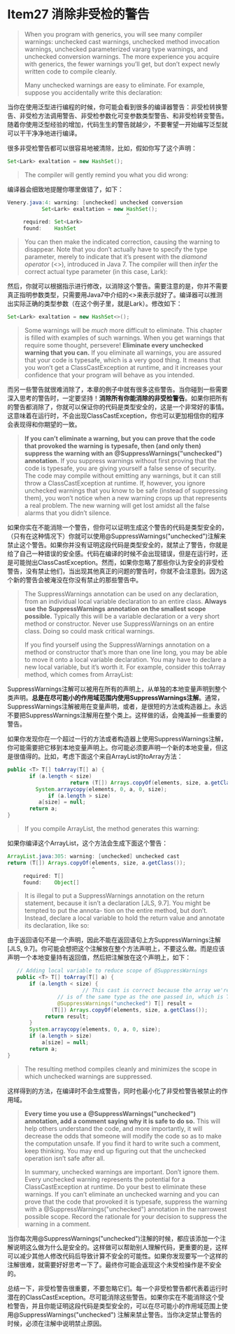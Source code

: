 # Item27 消除非受检的警告

> When you program with generics, you will see many compiler warnings: unchecked cast warnings, unchecked method invocation warnings, unchecked parameterized vararg type warnings, and unchecked conversion warnings. The more experience you acquire with generics, the fewer warnings you’ll get, but don’t expect newly written code to compile cleanly.
>
> Many unchecked warnings are easy to eliminate. For example, suppose you accidentally write this declaration:

当你在使用泛型进行编程的时候，你可能会看到很多的编译器警告：非受检转换警告、非受检方法调用警告、非受检参数化可变参数类型警告、和非受检转变警告。随着你使用泛型经验的增加，代码生生的警告就越少，不要奢望一开始编写泛型就可以干干净净地进行编译。

很多非受检警告都可以很容易地被清除，比如，假如你写了这个声明：

```java
Set<Lark> exaltation = new HashSet();
```

> The compiler will gently remind you what you did wrong:

编译器会细致地提醒你哪里做错了，如下：

```java
Venery.java:4: warning: [unchecked] unchecked conversion
           Set<Lark> exaltation = new HashSet();
                                      ^
     required: Set<Lark>
     found:    HashSet
```

> You can then make the indicated correction, causing the warning to disappear. Note that you don’t actually have to specify the type parameter, merely to indicate that it’s present with the _diamond operator_ (<>), introduced in Java 7. The compiler will then _infer_ the correct actual type parameter (in this case, Lark):

然后，你就可以根据指示进行修改，以消除这个警告。需要注意的是，你并不需要真正指明参数类型，只需要用Java7中介绍的<>来表示就好了。编译器可以推测出实际正确的类型参数（在这个例子里，就是Lark）。修改如下：

```java
Set<Lark> exaltation = new HashSet<>();
```

> Some warnings will be _much_ more difficult to eliminate. This chapter is filled with examples of such warnings. When you get warnings that require some thought, persevere! **Eliminate every unchecked warning that you can.** If you eliminate all warnings, you are assured that your code is typesafe, which is a very good thing. It means that you won’t get a ClassCastException at runtime, and it increases your confidence that your program will behave as you intended.

而另一些警告就很难消除了，本章的例子中就有很多这些警告。当你碰到一些需要深入思考的警告时，一定要坚持！**消除所有你能消除的非受检警告**。如果你把所有的警告都消除了，你就可以保证你的代码是类型安全的，这是一个非常好的事情。这意味着在运行时，不会出现ClassCastException，你也可以更加相信你的程序会表现得和你期望的一致。

> **If you can’t eliminate a warning, but you can prove that the code that provoked the warning is typesafe, then (and only then) suppress the warning with an** **@SuppressWarnings("unchecked")** **annotation.** If you suppress warnings without first proving that the code is typesafe, you are giving yourself a false sense of security. The code may compile without emitting any warnings, but it can still throw a ClassCastException at runtime. If, however, you ignore unchecked warnings that you know to be safe (instead of suppressing them), you won’t notice when a new warning crops up that represents a real problem. The new warning will get lost amidst all the false alarms that you didn’t silence.

如果你实在不能消除一个警告，但你可以证明生成这个警告的代码是类型安全的，（只有在这种情况下）你就可以使用@SuppressWarnings("unchecked")注解来禁止这个警告。如果你并没有证明这段代码是类型安全的，就禁止了警告，你就是给了自己一种错误的安全感。代码在编译的时候不会出现错误，但是在运行时，还是可能抛出ClassCastException。然而，如果你忽略了那些你认为安全的非受检警告，没有禁止他们，当出现其他真正的问题的警告时，你就不会注意到。因为这个新的警告会被淹没在你没有禁止的那些警告中。

> The SuppressWarnings annotation can be used on any declaration, from an individual local variable declaration to an entire class. **Always use the** **SuppressWarnings** **annotation on the smallest scope possible.** Typically this will be a variable declaration or a very short method or constructor. Never use SuppressWarnings on an entire class. Doing so could mask critical warnings.
>
> If you find yourself using the SuppressWarnings annotation on a method or constructor that’s more than one line long, you may be able to move it onto a local variable declaration. You may have to declare a new local variable, but it’s worth it. For example, consider this toArray method, which comes from ArrayList:

SuppressWarnings注解可以被用在所有的声明上，从单独的本地变量声明到整个类声明。**总是在尽可能小的作用域范围内使用SuppressWarnings注解**。通常，SuppressWarnings注解被用在变量声明，或者，是很短的方法或构造器上。永远不要把SuppressWarnings注解用在整个类上。这样做的话，会掩盖掉一些重要的警告。

如果你发现你在一个超过一行的方法或者构造器上使用SuppressWarnings注解，你可能需要把它移到本地变量声明上。你可能必须要声明一个新的本地变量，但这是很值得的。比如，考虑下面这个来自ArrayList的toArray方法：

```java
public <T> T[] toArray(T[] a) {
       if (a.length < size)
			 		return (T[]) Arrays.copyOf(elements, size, a.getClass()); 
  		 System.arraycopy(elements, 0, a, 0, size);
			 if (a.length > size)
          a[size] = null;
       return a;
}
```

> If you compile ArrayList, the method generates this warning:

如果你编译这个ArrayList，这个方法会生成下面这个警告：

```java
ArrayList.java:305: warning: [unchecked] unchecked cast
return (T[]) Arrays.copyOf(elements, size, a.getClass());
                           ^
     required: T[]
     found:    Object[]
```

> It is illegal to put a SuppressWarnings annotation on the return statement, because it isn’t a declaration \[JLS, 9.7]. You might be tempted to put the annota- tion on the entire method, but don’t. Instead, declare a local variable to hold the return value and annotate its declaration, like so:

由于返回语句不是一个声明，因此不能在返回语句上方SuppressWarnings注解\[JLS, 9.7]。你可能会想把这个注解放在整个方法声明上，不要这么做。而是应该声明一个本地变量持有返回值，然后把注解放在这个声明上，如下：

```java
   // Adding local variable to reduce scope of @SuppressWarnings
   public <T> T[] toArray(T[] a) {
       if (a.length < size) {
						// This cast is correct because the array we're creating 
         		// is of the same type as the one passed in, which is T[]. 
         		@SuppressWarnings("unchecked") T[] result =
              (T[]) Arrays.copyOf(elements, size, a.getClass());
            return result;
       }
       System.arraycopy(elements, 0, a, 0, size);
       if (a.length > size)
           a[size] = null;
       return a;
}
```

> The resulting method compiles cleanly and minimizes the scope in which unchecked warnings are suppressed.

这样得到的方法，在编译时不会生成警告，同时也最小化了非受检警告被禁止的作用域。

> **Every time you use a** **@SuppressWarnings("unchecked")** **annotation, add a comment saying why it is safe to do so.** This will help others understand the code, and more importantly, it will decrease the odds that someone will modify the code so as to make the computation unsafe. If you find it hard to write such a comment, keep thinking. You may end up figuring out that the unchecked operation isn’t safe after all.
>
> In summary, unchecked warnings are important. Don’t ignore them. Every unchecked warning represents the potential for a ClassCastException at runtime. Do your best to eliminate these warnings. If you can’t eliminate an unchecked warning and you can prove that the code that provoked it is typesafe, suppress the warning with a @SuppressWarnings("unchecked") annotation in the narrowest possible scope. Record the rationale for your decision to suppress the warning in a comment.

当你每次用@SuppressWarnings("unchecked")注解的时候，都应该添加一个注解说明这么做为什么是安全的。这样做可以帮助别人理解代码，更重要的是，这样可以减少其他人修改代码后导致计算不安全的可能性。如果你发现要写一个这样的注解很难，就需要好好思考一下了。最终你可能会返现这个未受检操作是不安全的。

总结一下，非受检警告很重要，不要忽略它们。每一个非受检警告都代表着运行时潜在的ClassCastException。尽可能消除这些警告。如果你实在不能消除这个受检警告，并且你能证明这段代码是类型安全的，可以在尽可能小的作用域范围上使用@SuppressWarnings("unchecked") 注解来禁止警告。当你决定禁止警告的时候，必须在注解中说明禁止原因。
